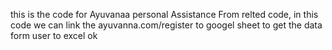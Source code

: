 this is the code for Ayuvanaa personal Assistance From relted code, in this code we can link the ayuvanna.com/register to googel sheet to get the data form user to excel ok
